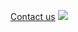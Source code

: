 [Contact us](http://www.plutosols.com/)
![](https://github.com/plutosolutions/plutoSolutions-common/blob/master/images/logo%203d%201280x720/pluto-logo-quartz%201280x720.png)
